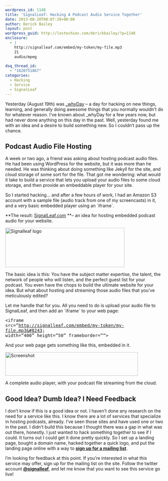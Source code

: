 ```yaml
---
wordpress_id: 1148
title: 'SignalLeaf: Hacking A Podcast Audio Service Together'
date: 2013-08-20T08:07:20+00:00
author: Derick Bailey
layout: post
wordpress_guid: http://lostechies.com/derickbailey/?p=1148
enclosure:
  - |
    http://signalleaf.com/embed/my-token/my-file.mp3
    21
    audio/mpeg
    
dsq_thread_id:
  - "1620751867"
categories:
  - Hacking
  - Service
  - SignalLeaf
---
```

Yesterday (August 19th) was [_whyDay](http://whyday.org) &#8211; a day for hacking on new things, learning, and generally doing awesome things that you normally wouldn&#8217;t do for whatever reason. I&#8217;ve known about _whyDay for a few years now, but had never done anything on this day in the past. Well, yesterday found me with an idea and a desire to build something new. So I couldn&#8217;t pass up the chance.

## Podcast Audio File Hosting

A week or two ago, a friend was asking about hosting podcast audio files. He had been using WordPress for the website, but it was more than he needed. He was thinking about doing something like Jekyll for the site, and cloud storage of some sort for the file. That got me wondering: what would it take to build a service that lets you upload your audio files to some cloud storage, and then provide an embeddable player for your site.

So I started hacking&#8230; and after a few hours of work, I had an Amazon S3 account with a sample file (audio track from one of my screencasts) in it, and a very basic embedded player using an \`iframe\`. 

**The result: [SignalLeaf.com](http://signalleaf.com) **&#8211; an idea for hosting embedded podcast audio for your website. 

[<img src="http://lostechies.com/derickbailey/files/2013/08/signalleaf_logo.png" alt="Signalleaf logo" width="380" height="125" border="0" />](http://signalleaf.com)

The basic idea is this: You have the subject matter expertise, the talent, the network of people who will listen, and the perfect guest list for your podcast. You even have the chops to build the ultimate website for your idea. But what about hosting and streaming those audio files that you&#8217;ve meticulously edited?

Let me handle that for you. All you need to do is upload your audio file to SignalLeaf, and then add an \`iframe\` to your web page:

<span class="webkit-html-tag" style="font-family: monospace"><iframe <br /><span class="webkit-html-attribute-name"> src</span>=&#8221;http://signalleaf.com/embed/my-token/my-file.mp3&#8243; <br /><span class="webkit-html-attribute-name"> width</span>=&#8221;<span class="webkit-html-attribute-value">400</span>&#8221; <span class="webkit-html-attribute-name">height</span>=&#8221;<span class="webkit-html-attribute-value">50</span>&#8221; <span class="webkit-html-attribute-name">frameborder</span>=&#8221;<span class="webkit-html-attribute-value"></span>&#8220;><br /></span><span class="webkit-html-tag" style="font-family: monospace"></iframe></span>

And your web page gets something like this, embedded in it. 

<img src="http://lostechies.com/derickbailey/files/2013/08/screenshot.png" alt="Screenshot" width="423" height="75" border="0" /> 

 A complete audio player, with your podcast file streaming from the cloud.

## Good Idea? Dumb Idea? I Need Feedback

I don&#8217;t know if this is a good idea or not. I haven&#8217;t done any research on the need for a service like this. I know there are a lot of services that specialize in hosting podcasts, already. I&#8217;ve seen those sites and have used one or two in the past. I didn&#8217;t build this because I thought there was a gap in what was out there, honestly. I just wanted to hack something together to see if I could. It turns out I could get it done pretty quickly. So I set up a landing page, bought a domain name, hacked together a quick logo, and put the landing page online with a way to [**sign up for a mailing list**](http://signalleaf.com).

I&#8217;m looking for feedback at this point. If you&#8217;re interested in what this service may offer, sign up for the mailing list on the site. Follow the twitter account [**@signalleaf**](http://twitter.com/signalleaf), and let me know that you want to see this service go live!